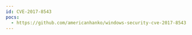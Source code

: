 ```yaml
---
id: CVE-2017-8543
pocs:
  - https://github.com/americanhanko/windows-security-cve-2017-8543
---
```

